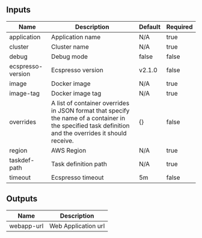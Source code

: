<!-- markdownlint-disable -->

## Inputs

| Name | Description | Default | Required |
|------|-------------|---------|----------|
| application | Application name | N/A | true |
| cluster | Cluster name | N/A | true |
| debug | Debug mode | false | false |
| ecspresso-version | Ecspresso version | v2.1.0 | false |
| image | Docker image | N/A | true |
| image-tag | Docker image tag | N/A | true |
| overrides | A list of container overrides in JSON format that specify the name of a container in the specified task definition and the overrides it should receive. | {} | false |
| region | AWS Region | N/A | true |
| taskdef-path | Task definition path | N/A | true |
| timeout | Ecspresso timeout | 5m | false |


## Outputs

| Name | Description |
|------|-------------|
| webapp-url | Web Application url |
<!-- markdownlint-restore -->
